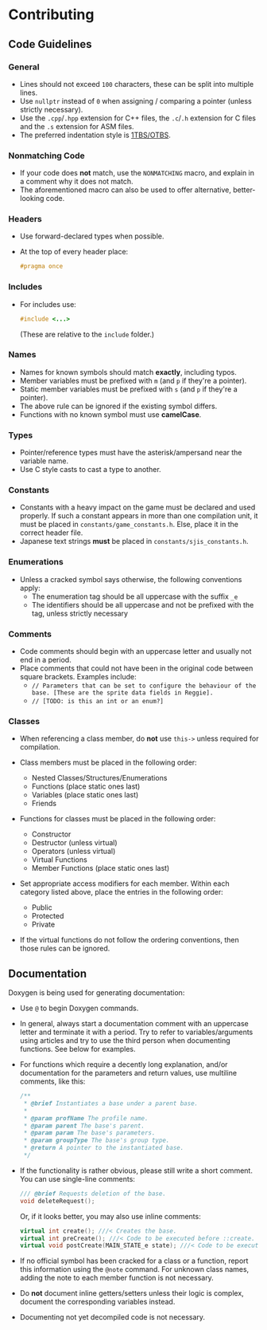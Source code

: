 # Contributing

## Code Guidelines

### General

- Lines should not exceed `100` characters, these can be split into multiple lines.
- Use `nullptr` instead of `0` when assigning / comparing a pointer (unless strictly necessary).
- Use the `.cpp`/`.hpp` extension for C++ files, the `.c`/`.h` extension for C files and the `.s` extension for ASM files.
- The preferred indentation style is [1TBS/OTBS](https://en.wikipedia.org/wiki/Indent_style#Variant:_1TBS_(OTBS)).

### Nonmatching Code

- If your code does **not** match, use the `NONMATCHING` macro, and explain in a comment why it does not match.
- The aforementioned macro can also be used to offer alternative, better-looking code.

### Headers

- Use forward-declared types when possible.
- At the top of every header place:

    ```c++
    #pragma once
    ```

### Includes

- For includes use:

    ```c++
    #include <...>
    ```

    (These are relative to the `include` folder.)

### Names

- Names for known symbols should match **exactly**, including typos.
- Member variables must be prefixed with `m` (and `p` if they're a pointer).
- Static member variables must be prefixed with `s` (and `p` if they're a pointer).
- The above rule can be ignored if the existing symbol differs.
- Functions with no known symbol must use **camelCase**.

### Types

- Pointer/reference types must have the asterisk/ampersand near the variable name.
- Use C style casts to cast a type to another.

### Constants

- Constants with a heavy impact on the game must be declared and used properly. If such a constant appears in more than one compilation unit, it must be placed in `constants/game_constants.h`. Else, place it in the correct header file.
- Japanese text strings **must** be placed in `constants/sjis_constants.h`.

### Enumerations

- Unless a cracked symbol says otherwise, the following conventions apply:
  - The enumeration tag should be all uppercase with the suffix `_e`
  - The identifiers should be all uppercase and not be prefixed with the tag, unless strictly necessary

### Comments

- Code comments should begin with an uppercase letter and usually not end in a period.
- Place comments that could not have been in the original code between square brackets. Examples include:
   - `// Parameters that can be set to configure the behaviour of the base. [These are the sprite data fields in Reggie].`
   - `// [TODO: is this an int or an enum?]`

### Classes

- When referencing a class member, do **not** use `this->` unless required for compilation.
- Class members must be placed in the following order:
  - Nested Classes/Structures/Enumerations
  - Functions (place static ones last)
  - Variables (place static ones last)
  - Friends

- Functions for classes must be placed in the following order:
  - Constructor
  - Destructor (unless virtual)
  - Operators (unless virtual)
  - Virtual Functions
  - Member Functions (place static ones last)

- Set appropriate access modifiers for each member. Within each category listed above, place the entries in the following order:
  - Public
  - Protected
  - Private

- If the virtual functions do not follow the ordering conventions, then those rules can be ignored.

## Documentation

Doxygen is being used for generating documentation:
- Use `@` to begin Doxygen commands.
- In general, always start a documentation comment with an uppercase letter and terminate it with a period. Try to refer to variables/arguments using articles and try to use the third person when documenting functions. See below for examples.
- For functions which require a decently long explanation, and/or documentation for the parameters and return values, use multiline comments, like this:
  ```cpp
  /**
   * @brief Instantiates a base under a parent base.
   *
   * @param profName The profile name.
   * @param parent The base's parent.
   * @param param The base's parameters.
   * @param groupType The base's group type.
   * @return A pointer to the instantiated base.
   */
  ```

- If the functionality is rather obvious, please still write a short comment. You can use single-line comments:
  ```cpp
  /// @brief Requests deletion of the base.
  void deleteRequest();
  ```

  Or, if it looks better, you may also use inline comments:
  ```cpp
  virtual int create(); ///< Creates the base.
  virtual int preCreate(); ///< Code to be executed before ::create.
  virtual void postCreate(MAIN_STATE_e state); ///< Code to be executed after ::create.
  ```

- If no official symbol has been cracked for a class or a function, report this information using the `@note` command. For unknown class names, adding the note to each member function is not necessary.
- Do **not** document inline getters/setters unless their logic is complex, document the corresponding variables instead.
- Documenting not yet decompiled code is not necessary.
